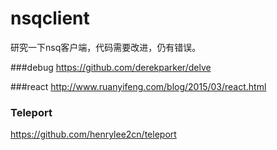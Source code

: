 # nsqclient
研究一下nsq客户端，代码需要改进，仍有错误。

###debug
https://github.com/derekparker/delve


###react
http://www.ruanyifeng.com/blog/2015/03/react.html


### Teleport
https://github.com/henrylee2cn/teleport
